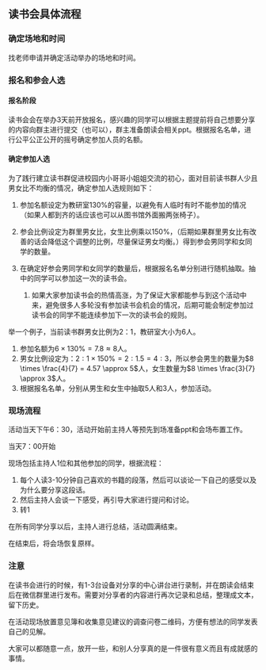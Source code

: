 ## 读书会具体流程

### 确定场地和时间

找老师申请并确定活动举办的场地和时间。

### 报名和参会人选

#### 报名阶段

读书会会在举办3天前开放报名，感兴趣的同学可以根据主题提前将自己想要分享的内容向群主进行提交（也可以），群主准备朗读会相关ppt。根据报名名单，进行公平公正公开的摇号确定参加人员的名额。

#### 确定参加人选

为了践行建立读书群促进校园内小哥哥小姐姐交流的初心，面对目前读书群人少且男女比不均衡的情况，确定参加人选规则如下：

1. 参加名额设定为教研室130%的容量，以避免有人临时有时不能参加的情况（如果人都到齐的话应该也可以从图书馆外面搬两张椅子）。

2. 参会比例设定为群里男女比，女生比例乘以150%，（后期如果群里男女比有改善的话会降低这个调整的比例，尽量保证男女均衡。）得到参会男同学和女同学的数量。
3. 在确定好参会男同学和女同学的数量后，根据报名名单分别进行随机抽取。抽中的同学可以参加这一次的读书会。
   1. 如果大家参加读书会的热情高涨，为了保证大家都能参与到这个活动中来，避免很多人多轮没有参加读书会机会的情况，后期可能会制定参加过读书会的同学不能连续参加下一次的读书会的规则。



举一个例子，当前读书群男女比例为2：1，教研室大小为6人。

1. 参加名额为$6 \times 130\% = 7.8 \approx 8$人。
2. 男女比例设定为：$2 : 1\times 150\% = 2 : 1.5 = 4 : 3$，所以参会男生的数量为$8 \times \frac{4}{7} = 4.57 \approx 5$人，女生数量为$8 \times \frac{3}{7} \approx 3$人。
3. 根据报名名单，分别从男生和女生中抽取5人和3人，参加活动。

### 现场流程

活动当天下午6：30，活动开始前主持人等预先到场准备ppt和会场布置工作。

当天7：00开始

现场包括主持人1位和其他参加的同学，根据流程：

1. 每个人读3-10分钟自己喜欢的书籍的段落，然后可以谈论一下自己的感受以及为什么要分享这段话。
2. 然后主持人会谈一下感受，再引导大家进行提问和讨论。
3. 转1

在所有同学分享以后，主持人进行总结，活动圆满结束。

在结束后，将会场恢复原样。

### 注意

在读书会进行的时候，有1-3台设备对分享的中心讲台进行录制，并在朗读会结束后在微信群里进行发布。需要对分享者的内容进行再次记录和总结，整理成文本，留下历史。

在活动现场放置意见簿和收集意见建议的调查问卷二维码，方便有想法的同学发表自己的见解。

⼤家可以都随意⼀点，放开⼀些，和别⼈分享真的是⼀件很有意义而且有成就感的事情。
